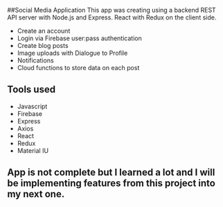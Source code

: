##Social Media Application
This app was creating using a backend REST API server with Node.js and Express. React with Redux on the client side.
- Create an account
- Login via Firebase user:pass authentication
- Create blog posts 
- Image uploads with Dialogue to Profile 
- Notifications 
- Cloud functions to store data on each post

## Tools used
- Javascript 
- Firebase 
- Express 
- Axios 
- React 
- Redux 
- Material IU

## App is not complete but I learned a lot and I will be implementing features from this project into my next one. 
